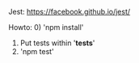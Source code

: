 
Jest: https://facebook.github.io/jest/

Howto:
0) 'npm install'
1) Put tests within '__tests__'
2) 'npm test'
